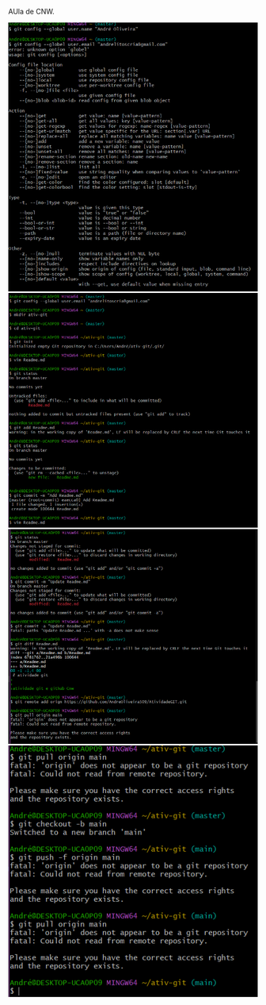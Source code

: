 AUla de CNW.


![img1](https://github.com/AndreOliveira509/AtividadeGIT/blob/main/img1.png)
![img2](https://github.com/AndreOliveira509/AtividadeGIT/blob/main/img2.png)
![img3](https://github.com/AndreOliveira509/AtividadeGIT/blob/main/img3.png)
![img4](https://github.com/AndreOliveira509/AtividadeGIT/blob/main/img4.png)
